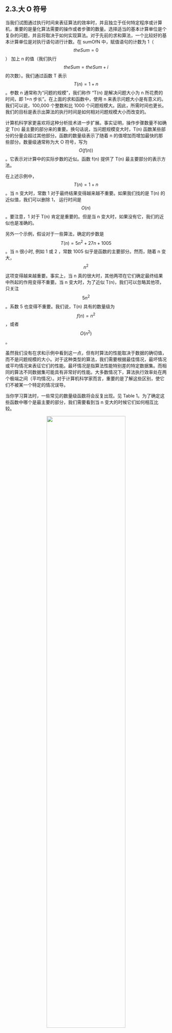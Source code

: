 
## 2.3.大 O 符号

当我们试图通过执行时间来表征算法的效率时，并且独立于任何特定程序或计算机，重要的是量化算法需要的操作或者步骤的数量。选择适当的基本计算单位是个复杂的问题，并且将取决于如何实现算法。对于先前的求和算法，一个比较好的基本计算单位是对执行语句进行计数。在 sumOfN 中，赋值语句的计数为 1（$$theSum = 0$$） 加上 n 的值（我们执行 $$theSum=theSum+i$$ 的次数）。我们通过函数 T 表示  $$T(n)=1+n$$。参数 n 通常称为“问题的规模”，我们称作 “T(n) 是解决问题大小为 n 所花费的时间，即 1+n 步长”。在上面的求和函数中，使用 n 来表示问题大小是有意义的。我们可以说，100,000 个整数和比 1000 个问题规模大。因此，所需时间也更长。我们的目标是表示出算法的执行时间是如何相对问题规模大小而改变的。

计算机科学家更喜欢将这种分析技术进一步扩展。事实证明，操作步骤数量不如确定  T(n) 最主要的部分来的重要。换句话说，当问题规模变大时，T(n) 函数某些部分的分量会超过其他部分。函数的数量级表示了随着 n 的值增加而增加最快的那些部分。数量级通常称为大 O 符号，写为 $$O(f(n))$$。它表示对计算中的实际步数的近似。函数 f(n) 提供了 T(n) 最主要部分的表示方法。

在上述示例中，$$T(n)=1+n$$。当 n 变大时，常数 1 对于最终结果变得越来越不重要。如果我们找的是 T(n) 的近似值，我们可以删除 1， 运行时间是 $$O(n)$$。要注意，1 对于 T(n) 肯定是重要的。但是当 n 变大时，如果没有它，我们的近似也是准确的。

另外一个示例，假设对于一些算法，确定的步数是 $$T(n)=5n^2+27n+1005$$。当 n 很小时, 例如 1 或 2 ，常数 1005 似乎是函数的主要部分。然而，随着 n 变大，$$n^2$$ 这项变得越来越重要。事实上，当 n 真的很大时，其他两项在它们确定最终结果中所起的作用变得不重要。当 n 变大时，为了近似 T(n)，我们可以忽略其他项，只关注 $$5n^2$$ 。系数 5 也变得不重要。我们说，T(n) 具有的数量级为 $$f(n)=n^2$$，或者 $$O( n^2 )$$ 。

虽然我们没有在求和示例中看到这一点，但有时算法的性能取决于数据的确切值，而不是问题规模的大小。对于这种类型的算法，我们需要根据最佳情况，最坏情况或平均情况来表征它们的性能。最坏情况是指算法性能特别差的特定数据集。而相同的算法不同数据集可能具有非常好的性能。大多数情况下，算法执行效率处在两个极端之间（平均情况）。对于计算机科学家而言，重要的是了解这些区别，使它们不被某一个特定的情况误导。

当你学习算法时，一些常见的数量级函数将会反复出现。见 Table 1。为了确定这些函数中哪个是最主要的部分，我们需要看到当 n 变大的时候它们如何相互比较。

<p align="center">
    <img width="70%" height="70%" src="http://images.iterate.site/blog/image/20190702/2JtPNeazxCnt.png?imageslim">
</p>

*Table 1*

Figure 1 表示了 Table 1 中的函数图。注意，当 n 很小时，函数彼此间不能很好的定义。很难判断哪个是主导的。随着 n 的增长，就有一个很明确的关系，很容易看出它们之间的大小关系。

<p align="center">
    <img width="70%" height="70%" src="http://images.iterate.site/blog/image/20190702/oH2uyU1UVEd3.png?imageslim">
</p>

*Figure 1*

最后一个例子，假设我们有 Listing2 的代码段。虽然这个程序没有做任何事，但是对我们获取实际的代码和性能分析是有益的。

```python
a=5
b=6
c=10
for i in range(n):
   for j in range(n):
      x = i * i
      y = j * j
      z = i * j
for k in range(n):
   w = a*k + 45
   v = b*b
d = 33
```

*Listing 2*

分配操作数分为四个项的总和。第一个项是常数 3, 表示片段开始的三个赋值语句。第二项是 $$3n^2$$, 因为由于嵌套迭代，有三个语句执行 $$n^2$$ 次。第三项是 2n, 两个语句迭代 n 次。最后，第四项是常数 1，表示最终赋值语句。最后得出 $$T(n)=3+3n^2+2n+1=3n^2+2n+4$$，通过查看指数，我们可以看到 $$n^2$$ 项是显性的，因此这个代码段是 $$O(n^ 2)$$。当 n 增大时，所有其他项以及主项上的系数都可以忽略。

<p align="center">
    <img width="70%" height="70%" src="http://images.iterate.site/blog/image/20190702/vtv2WRvuX6Xq.png?imageslim">
</p>

*Figure 2*

Figure 2 展示了一些常用的 大 O 函数，跟上面讨论的 T(n) 函数比较，一开始的时候，T(n) 大于三次函数，后来随着 n 的增长，三次函数超过了 T(n)。T(n) 随着二次函数继续增长。



# 相关

- [python-data-structure-cn](https://github.com/facert/python-data-structure-cn)


